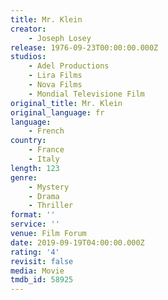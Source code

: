 ```yaml
---
title: Mr. Klein
creator:
    - Joseph Losey
release: 1976-09-23T00:00:00.000Z
studios:
    - Adel Productions
    - Lira Films
    - Nova Films
    - Mondial Televisione Film
original_title: Mr. Klein
original_language: fr
language:
    - French
country:
    - France
    - Italy
length: 123
genre:
    - Mystery
    - Drama
    - Thriller
format: ''
service: ''
venue: Film Forum
date: 2019-09-19T04:00:00.000Z
rating: '4'
revisit: false
media: Movie
tmdb_id: 58925
---
```



